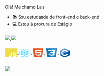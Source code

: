Olá! Me chamo Lais



- 📚 Sou estudande de front-end e back-end
- 💻 Estou á procura de Estágio

###
   <div>
        <a href="https://github.com/laisregi">
        <img height='180em' src="https://github-readme-stats.vercel.app/api?username=laisregi&show_icons=true&theme=dracula&include_all_commits=true&count_private=true" />
        <img height='180em' src='https://github-readme-stats.vercel.app/api/top-langs/?username=laisregi&layout=compact&langs_count=16&theme=dracula' />
      </div>


###


<div>
  <img align="center" alt="Js" height="30" width="40" src="https://raw.githubusercontent.com/devicons/devicon/master/icons/javascript/javascript-plain.svg">
  <img align="center" alt="React" height="30" width="40" src="https://raw.githubusercontent.com/devicons/devicon/master/icons/react/react-original.svg">
  <img align="center" alt="Html" height="30" width="40" src="https://raw.githubusercontent.com/devicons/devicon/master/icons/html5/html5-original.svg">
  <img align="center" alt="Css" height="30" width="40" src="https://raw.githubusercontent.com/devicons/devicon/master/icons/css3/css3-original.svg">
  <img align="center" alt="C" height="30" width="40" src="https://raw.githubusercontent.com/devicons/devicon/master/icons/c/c-original.svg"/> 
</div>

##

<div>
<a href="mailto:lais82013@gmail.com"> <img src="https://img.shields.io/badge/-Gmail-c14438?style=flat-square&logo=Gmail&logoColor=white" ></a>
  
</div>

